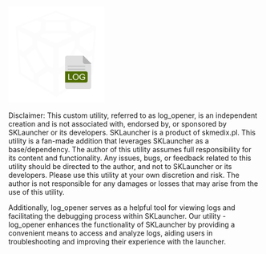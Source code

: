 ![icon](icons/icon.png)

Disclaimer: This custom utility, referred to as log_opener, is an independent creation and is not associated with, endorsed by, or sponsored by SKLauncher or its developers. SKLauncher is a product of skmedix.pl. This utility is a fan-made addition that leverages SKLauncher as a base/dependency. The author of this utility assumes full responsibility for its content and functionality. Any issues, bugs, or feedback related to this utility should be directed to the author, and not to SKLauncher or its developers. Please use this utility at your own discretion and risk. The author is not responsible for any damages or losses that may arise from the use of this utility.

Additionally, log_opener serves as a helpful tool for viewing logs and facilitating the debugging process within SKLauncher. Our utility - log_opener enhances the functionality of SKLauncher by providing a convenient means to access and analyze logs, aiding users in troubleshooting and improving their experience with the launcher.
